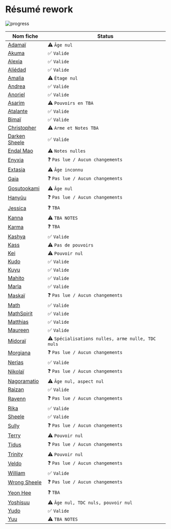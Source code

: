 # Résumé rework

![progress](https://progress-bar.dev/40/)

| Nom fiche | Status |
| --- | ----------- |
| [Adamaï](./adamai.md) | ⚠ `Âge nul` |
| [Akuma](./akuma.md) | ✅ `Valide` |
| [Alexia](./alexia.md) | ✅ `Valide` |
| [Aliédad](./aliedad.md) | ✅ `Valide` |
| [Amalia](./amalia.md) | ⚠ `Étage nul` |
| [Andrea](./andrea.md) | ✅ `Valide` |
| [Anoriel](./anoriel.md) | ✅ `Valide` |
| [Asarim](./asarim.md) | ⚠ `Pouvoirs en TBA` |
| [Atalante](./atalante.md) | ✅ `Valide` |
| [Bimaï](./bimai.md) | ✅ `Valide` |
| [Christopher](./christopher.md) | ⚠ `Arme et Notes TBA` |
| [Darken Sheele](./darken_sheele.md) | ✅ `Valide` |
| [Endal Mao](./endal.md) | ⚠ `Notes nulles` |
| [Enyxia](./enyxia.md) | ❓ `Pas lue / Aucun changements` |
| [Extasia](./extasia.md) | ⚠ `Âge inconnu` |
| [Gaia](./gaia.md) | ❓ `Pas lue / Aucun changements` |
| [Gosutookami](./gosutookami.md) | ⚠ `Âge nul` |
| [Hanyûu](./hanyuu.md) | ❓ `Pas lue / Aucun changements` |
| [Jessica](./jessica.md) | ❓ `TBA` |
| [Kanna](./kanna.md) | ⚠ `TBA NOTES` |
| [Karma](./karma.md) | ❓ `TBA` |
| [Kashya](./kashya.md) | ✅ `Valide` |
| [Kass](./kass.md) | ⚠ `Pas de pouvoirs` |
| [Kei](./kei.md) | ⚠ `Pouvoir nul` |
| [Kudo](./kudo.md) | ✅ `Valide` |
| [Kuyu](./kuyu.md) | ✅ `Valide` |
| [Mahito](./mahito.md) | ✅ `Valide` |
| [Marla](./marla.md) | ✅ `Valide` |
| [Maskaï](./maskai.md) | ❓ `Pas lue / Aucun changements` |
| [Math](./math.md) | ✅ `Valide` |
| [MathSpirit](./mathspirit.md) | ✅ `Valide` |
| [Matthias](./matthias.md) | ✅ `Valide` |
| [Maureen](./maureen.md) | ✅ `Valide` |
| [Midoraï](./midorai.md) | ⚠ `Spécialisations nulles, arme nulle, TDC nuls` |
| [Morgiana](./morgiana.md) | ❓ `Pas lue / Aucun changements` |
| [Nerias](./nerias.md) | ✅ `Valide` |
| [Nikolaï](./nikolai.md) | ❓ `Pas lue / Aucun changements` |
| [Nagoramatio](./nagoramatio.md) | ⚠ `Âge nul, aspect nul` |
| [Raizan](./raizan.md) | ✅ `Valide` |
| [Ravenn](./ravenn.md) | ❓ `Pas lue / Aucun changements` |
| [Rika](./rika.md) | ✅ `Valide` |
| [Sheele](./sheele.md) | ✅ `Valide` |
| [Sully](./sully.md) | ❓ `Pas lue / Aucun changements` |
| [Terry](./terry.md) | ⚠ `Pouvoir nul` |
| [Tidus](./tidus.md) | ❓ `Pas lue / Aucun changements` |
| [Trinity](./trinity.md) | ⚠ `Pouvoir nul` |
| [Veldo](./veldo.md) | ❓ `Pas lue / Aucun changements` |
| [William](./william.md) | ✅ `Valide` |
| [Wrong Sheele](./wrong_sheele.md) | ❓ `Pas lue / Aucun changements` |
| [Yeon Hee](./yeon_hee.md) | ❓ `TBA` |
| [Yoshisuu](./yoshisuu.md) | ⚠ `Âge nul, TDC nuls, pouvoir nul` |
| [Yudo](./yudo.md) | ✅ `Valide` |
| [Yuu](./yuu.md) | ⚠ `TBA NOTES` |
